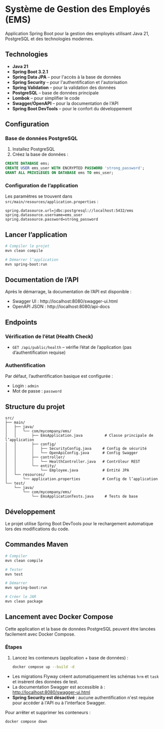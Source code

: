 # Système de Gestion des Employés (EMS)

Application Spring Boot pour la gestion des employés utilisant Java 21, PostgreSQL et des technologies modernes.

## Technologies

- **Java 21**
- **Spring Boot 3.2.1**
- **Spring Data JPA** – pour l'accès à la base de données
- **Spring Security** – pour l'authentification et l'autorisation
- **Spring Validation** – pour la validation des données
- **PostgreSQL** – base de données principale
- **Lombok** – pour simplifier le code
- **Swagger/OpenAPI** – pour la documentation de l'API
- **Spring Boot DevTools** – pour le confort du développement

## Configuration

### Base de données PostgreSQL

1. Installez PostgreSQL  
2. Créez la base de données :
```sql
CREATE DATABASE ems;
CREATE USER ems_user WITH ENCRYPTED PASSWORD 'strong_password';
GRANT ALL PRIVILEGES ON DATABASE ems TO ems_user;
```

### Configuration de l’application

Les paramètres se trouvent dans `src/main/resources/application.properties` :

```properties
spring.datasource.url=jdbc:postgresql://localhost:5432/ems
spring.datasource.username=ems_user
spring.datasource.password=strong_password
```

## Lancer l’application

```bash
# Compiler le projet
mvn clean compile

# Démarrer l’application
mvn spring-boot:run
```

## Documentation de l’API

Après le démarrage, la documentation de l’API est disponible :
- Swagger UI : http://localhost:8080/swagger-ui.html
- OpenAPI JSON : http://localhost:8080/api-docs

## Endpoints

### Vérification de l’état (Health Check)
- `GET /api/public/health` – vérifie l’état de l’application (pas d’authentification requise)

### Authentification
Par défaut, l’authentification basique est configurée :
- Login : `admin`
- Mot de passe : `password`

## Structure du projet

```
src/
├── main/
│   ├── java/
│   │   └── com/mycompany/ems/
│   │       ├── EmsApplication.java          # Classe principale de l’application
│   │       ├── config/
│   │       │   ├── SecurityConfig.java     # Config de sécurité
│   │       │   └── OpenApiConfig.java      # Config Swagger
│   │       ├── controller/
│   │       │   └── HealthController.java   # Contrôleur REST
│   │       └── entity/
│   │           └── Employee.java           # Entité JPA
│   └── resources/
│       └── application.properties          # Config de l’application
└── test/
    └── java/
        └── com/mycompany/ems/
            └── EmsApplicationTests.java     # Tests de base
```

## Développement

Le projet utilise Spring Boot DevTools pour le rechargement automatique lors des modifications du code.

## Commandes Maven

```bash
# Compiler
mvn clean compile

# Tester
mvn test

# Démarrer
mvn spring-boot:run

# Créer le JAR
mvn clean package
```

## Lancement avec Docker Compose

Cette application et la base de données PostgreSQL peuvent être lancées facilement avec Docker Compose.

### Étapes

1. Lancez les conteneurs (application + base de données) :
   ```bash
   docker compose up --build -d
   ```

- Les migrations Flyway créent automatiquement les schémas `hrm` et `task` et insèrent des données de test.
- La documentation Swagger est accessible à : [http://localhost:8080/swagger-ui.html](http://localhost:8080/swagger-ui.html)
- **Spring Security est désactivé** : aucune authentification n'est requise pour accéder à l'API ou à l'interface Swagger.

Pour arrêter et supprimer les conteneurs :
```bash
docker compose down
```